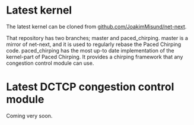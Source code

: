 # Latest kernel
The latest kernel can be cloned from
[github.com/JoakimMisund/net-next](https://www.github.com/JoakimMisund/net-next).

That repository has two branches; master and paced\_chirping. master is a mirror
of net-next, and it is used to regularly rebase the Paced Chirping code.
paced\_chirping has the most up-to date implementation of the kernel-part of
Paced Chirping. It provides a chirping framework that any congestion control module can use.

# Latest DCTCP congestion control module
Coming very soon.
